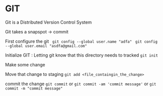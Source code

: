 # GIT
  Git is a Distributed Version Control System


Git takes a snapspot -> commit

First configure the git
` git config --global user.name "adfa"`
` git config --global user.email "asdfa@gmail.com"`

Initialize GIT : Letting git know that this directory needs to tracked
`git init`

Make some change


Move that change to staging
`git add <file_containgin_the_change>`

commit the change
`git commit`
  or
`git commit -am 'commit message'`
  or
`git commit -m "commit message"`
